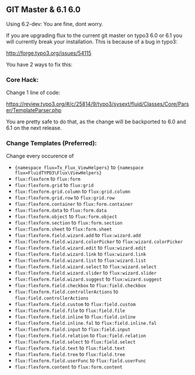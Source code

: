 ## GIT Master & 6.1 6.0

Using 6.2-dev: You are fine, dont worry.


If you are upgrading flux to the current git master on typo3 6.0 or 6.1 you will currently break your installation. This is because of a bug in typo3:

http://forge.typo3.org/issues/54115

You have 2 ways to fix this:

### Core Hack:

Change 1 line of code:

https://review.typo3.org/#/c/25814/9/typo3/sysext/fluid/Classes/Core/Parser/TemplateParser.php

You are pretty safe to do that, as the change will be backported to 6.0 and 6.1 on the next release.

### Change Templates (Preferred):

Change every occurence of 

* ``{namespace flux=Tx_Flux_ViewHelpers}`` to ``{namespace flux=FluidTYPO3\Flux\ViewHelpers}``
* ``flux:flexform`` to ``flux:form``
* ``flux:flexform.grid`` to ``flux:grid``
* ``flux:flexform.grid.column`` to ``flux:grid.column``
* ``flux:flexform.grid.row`` to ``flux:grid.row``
* ``flux:flexform.container`` to ``flux:form.container``
* ``flux:flexform.data`` to ``flux:form.data``
* ``flux:flexform.object`` to ``flux:form.object``
* ``flux:flexform.section`` to ``flux:form.section``
* ``flux:flexform.sheet`` to ``flux:form.sheet``
* ``flux:flexform.field.wizard.add`` to ``flux:wizard.add``
* ``flux:flexform.field.wizard.colorPicker`` to ``flux:wizard.colorPicker``
* ``flux:flexform.field.wizard.edit`` to ``flux:wizard.edit``
* ``flux:flexform.field.wizard.link`` to ``flux:wizard.link``
* ``flux:flexform.field.wizard.list`` to ``flux:wizard.list``
* ``flux:flexform.field.wizard.select`` to ``flux:wizard.select``
* ``flux:flexform.field.wizard.slider`` to ``flux:wizard.slider``
* ``flux:flexform.field.wizard.suggest`` to ``flux:wizard.suggest``
* ``flux:flexform.field.checkbox`` to ``flux:field.checkbox``
* ``flux:flexform.field.controllerActions`` to ``flux:field.controllerActions``
* ``flux:flexform.field.custom`` to ``flux:field.custom``
* ``flux:flexform.field.file`` to ``flux:field.file``
* ``flux:flexform.field.inline`` to ``flux:field.inline``
* ``flux:flexform.field.inline.fal`` to ``flux:field.inline.fal``
* ``flux:flexform.field.input`` to ``flux:field.input``
* ``flux:flexform.field.relation`` to ``flux:field.relation``
* ``flux:flexform.field.select`` to ``flux:field.select``
* ``flux:flexform.field.text`` to ``flux:field.text``
* ``flux:flexform.field.tree`` to ``flux:field.tree``
* ``flux:flexform.field.userFunc`` to ``flux:field.userFunc``
* ``flux:flexform.content`` to ``flux:form.content``
